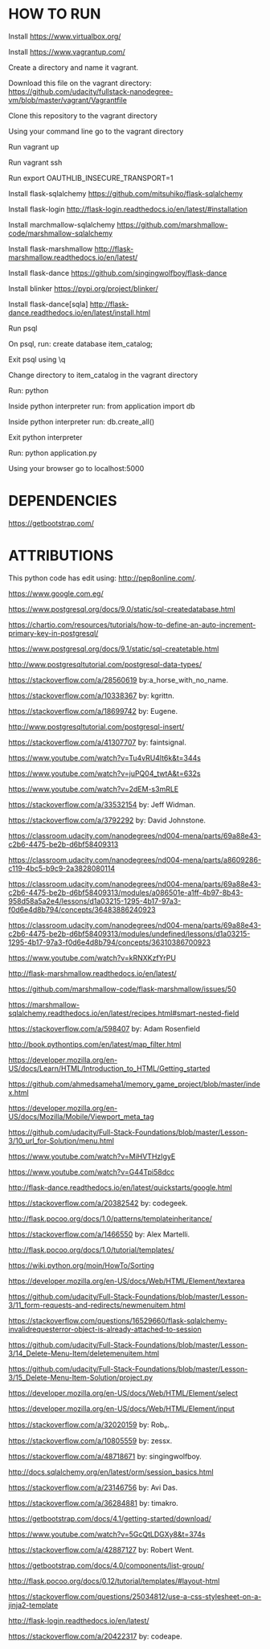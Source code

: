 HOW TO RUN
==========

Install https://www.virtualbox.org/

Install https://www.vagrantup.com/

Create a directory and name it vagrant.

Download this file on the vagrant directory: https://github.com/udacity/fullstack-nanodegree-vm/blob/master/vagrant/Vagrantfile

Clone this repository to the vagrant directory

Using your command line go to the vagrant directory

Run vagrant up

Run vagrant ssh

Run export OAUTHLIB_INSECURE_TRANSPORT=1

Install flask-sqlalchemy https://github.com/mitsuhiko/flask-sqlalchemy

Install flask-login http://flask-login.readthedocs.io/en/latest/#installation

Install marchmallow-sqlalchemy https://github.com/marshmallow-code/marshmallow-sqlalchemy

Install flask-marshmallow http://flask-marshmallow.readthedocs.io/en/latest/

Install flask-dance https://github.com/singingwolfboy/flask-dance

Install blinker https://pypi.org/project/blinker/

Install flask-dance[sqla] http://flask-dance.readthedocs.io/en/latest/install.html

Run psql

On psql, run: create database item_catalog;

Exit psql using \q

Change directory to item_catalog in the vagrant directory

Run: python

Inside python interpreter run: from application import db

Inside python interpreter run: db.create_all()

Exit python interpreter

Run: python application.py

Using your browser go to localhost:5000

DEPENDENCIES
============

https://getbootstrap.com/

ATTRIBUTIONS
============

This python code has edit using: http://pep8online.com/.

https://www.google.com.eg/

https://www.postgresql.org/docs/9.0/static/sql-createdatabase.html

https://chartio.com/resources/tutorials/how-to-define-an-auto-increment-primary-key-in-postgresql/

https://www.postgresql.org/docs/9.1/static/sql-createtable.html

http://www.postgresqltutorial.com/postgresql-data-types/

https://stackoverflow.com/a/28560619 by:a_horse_with_no_name.

https://stackoverflow.com/a/10338367 by: kgrittn.

https://stackoverflow.com/a/18699742 by: Eugene.

http://www.postgresqltutorial.com/postgresql-insert/

https://stackoverflow.com/a/41307707 by: faintsignal.

https://www.youtube.com/watch?v=Tu4vRU4lt6k&t=344s

https://www.youtube.com/watch?v=juPQ04_twtA&t=632s

https://www.youtube.com/watch?v=2dEM-s3mRLE

https://stackoverflow.com/a/33532154 by: Jeff Widman.

https://stackoverflow.com/a/3792292 by: David Johnstone.

https://classroom.udacity.com/nanodegrees/nd004-mena/parts/69a88e43-c2b6-4475-be2b-d6bf58409313

https://classroom.udacity.com/nanodegrees/nd004-mena/parts/a8609286-c119-4bc5-b9c9-2a3828080114

https://classroom.udacity.com/nanodegrees/nd004-mena/parts/69a88e43-c2b6-4475-be2b-d6bf58409313/modules/a086501e-a1ff-4b97-8b43-958d58a5a2e4/lessons/d1a03215-1295-4b17-97a3-f0d6e4d8b794/concepts/36483886240923

https://classroom.udacity.com/nanodegrees/nd004-mena/parts/69a88e43-c2b6-4475-be2b-d6bf58409313/modules/undefined/lessons/d1a03215-1295-4b17-97a3-f0d6e4d8b794/concepts/36310386700923

https://www.youtube.com/watch?v=kRNXKzfYrPU

http://flask-marshmallow.readthedocs.io/en/latest/

https://github.com/marshmallow-code/flask-marshmallow/issues/50

https://marshmallow-sqlalchemy.readthedocs.io/en/latest/recipes.html#smart-nested-field

https://stackoverflow.com/a/598407 by: Adam Rosenfield

http://book.pythontips.com/en/latest/map_filter.html

https://developer.mozilla.org/en-US/docs/Learn/HTML/Introduction_to_HTML/Getting_started

https://github.com/ahmedsameha1/memory_game_project/blob/master/index.html

https://developer.mozilla.org/en-US/docs/Mozilla/Mobile/Viewport_meta_tag

https://github.com/udacity/Full-Stack-Foundations/blob/master/Lesson-3/10_url_for-Solution/menu.html

https://www.youtube.com/watch?v=MiHVTHzIgyE

https://www.youtube.com/watch?v=G44Tpi58dcc

http://flask-dance.readthedocs.io/en/latest/quickstarts/google.html

https://stackoverflow.com/a/20382542 by: codegeek.

http://flask.pocoo.org/docs/1.0/patterns/templateinheritance/

https://stackoverflow.com/a/1466550 by: Alex Martelli.

http://flask.pocoo.org/docs/1.0/tutorial/templates/

https://wiki.python.org/moin/HowTo/Sorting

https://developer.mozilla.org/en-US/docs/Web/HTML/Element/textarea

https://github.com/udacity/Full-Stack-Foundations/blob/master/Lesson-3/11_form-requests-and-redirects/newmenuitem.html

https://stackoverflow.com/questions/16529660/flask-sqlalchemy-invalidrequesterror-object-is-already-attached-to-session

https://github.com/udacity/Full-Stack-Foundations/blob/master/Lesson-3/14_Delete-Menu-Item/deletemenuitem.html

https://github.com/udacity/Full-Stack-Foundations/blob/master/Lesson-3/15_Delete-Menu-Item-Solution/project.py

https://developer.mozilla.org/en-US/docs/Web/HTML/Element/select

https://developer.mozilla.org/en-US/docs/Web/HTML/Element/input

https://stackoverflow.com/a/32020159 by: Robᵩ.

https://stackoverflow.com/a/10805559 by: zessx.

https://stackoverflow.com/a/48718671 by: singingwolfboy.

http://docs.sqlalchemy.org/en/latest/orm/session_basics.html

https://stackoverflow.com/a/23146756 by: Avi Das.

https://stackoverflow.com/a/36284881 by: timakro.

https://getbootstrap.com/docs/4.1/getting-started/download/

https://www.youtube.com/watch?v=5GcQtLDGXy8&t=374s

https://stackoverflow.com/a/42887127 by: Robert Went.

https://getbootstrap.com/docs/4.0/components/list-group/

http://flask.pocoo.org/docs/0.12/tutorial/templates/#layout-html

https://stackoverflow.com/questions/25034812/use-a-css-stylesheet-on-a-jinja2-template

http://flask-login.readthedocs.io/en/latest/

https://stackoverflow.com/a/20422317 by: codeape.

